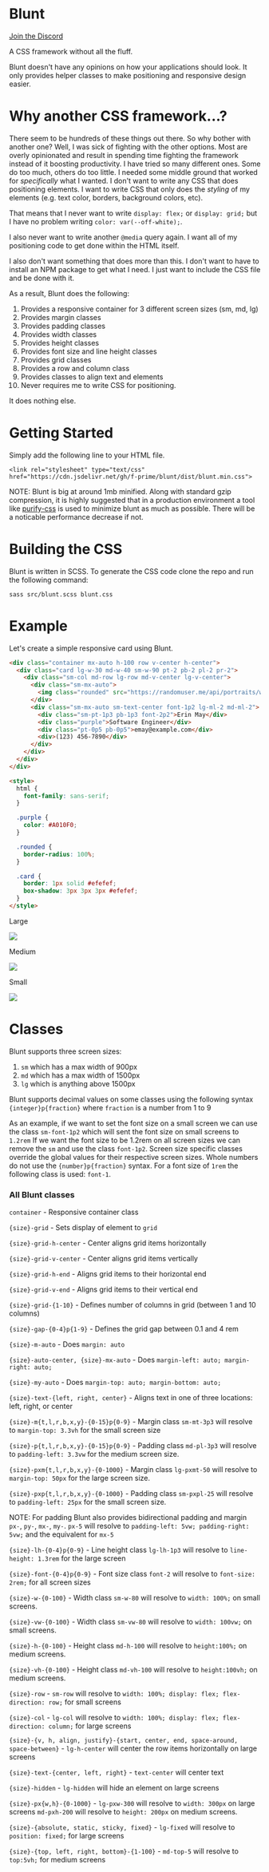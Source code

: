 # Blunt

[Join the Discord](https://discord.gg/EZJEwsP)

A CSS framework without all the fluff. 

Blunt doesn't have any opinions on how your applications should look. It only provides helper classes to make positioning and responsive design easier.

# Why another CSS framework...?

There seem to be hundreds of these things out there. So why bother with another one? 
Well, I was sick of fighting with the other options. Most are overly opinionated and result in spending time
fighting the framework instead of it boosting productivity. I have tried so many different ones. Some do too
much, others do too little. I needed some middle ground that worked for _specifically_ what I wanted. I don't want to write any CSS
that does positioning elements. I want to write CSS that only does the _styling_ of my elements (e.g. text color, borders, background colors, etc).

That means that I never want to write `display: flex;` or `display: grid;` but I have no problem writing `color: var(--off-white);`.

I also never want to write another `@media` query again. I want all of my positioning code to get done within the HTML itself.

I also don't want something that does more than this. I don't want to have to install an NPM package to get what I need.
I just want to include the CSS file and be done with it.

As a result, Blunt does the following:

1. Provides a responsive container for 3 different screen sizes (sm, md, lg)
2. Provides margin classes 
3. Provides padding classes
4. Provides width classes 
5. Provides height classes 
6. Provides font size and line height classes
7. Provides grid classes
8. Provides a row and column class 
9. Provides classes to align text and elements
10. Never requires me to write CSS for positioning.

It does nothing else.

# Getting Started

Simply add the following line to your HTML file.

```
<link rel="stylesheet" type="text/css" href="https://cdn.jsdelivr.net/gh/f-prime/blunt/dist/blunt.min.css">
```

NOTE: Blunt is big at around 1mb minified. Along with standard gzip compression, it is highly suggested that in a production environment a tool like [purify-css](https://www.npmjs.com/package/purify-css) is used to minimize blunt as much as possible. There will be a noticable performance decrease if not.

# Building the CSS

Blunt is written in SCSS. To generate the CSS code clone the repo and run the following command:

`sass src/blunt.scss blunt.css`

# Example

Let's create a simple responsive card using Blunt.

```html
<div class="container mx-auto h-100 row v-center h-center">
  <div class="card lg-w-30 md-w-40 sm-w-90 pt-2 pb-2 pl-2 pr-2">
    <div class="sm-col md-row lg-row md-v-center lg-v-center">
      <div class="sm-mx-auto">
        <img class="rounded" src="https://randomuser.me/api/portraits/women/12.jpg">
      </div>
      <div class="sm-mx-auto sm-text-center font-1p2 lg-ml-2 md-ml-2">
        <div class="sm-pt-1p3 pb-1p3 font-2p2">Erin May</div>
        <div class="purple">Software Engineer</div>
        <div class="pt-0p5 pb-0p5">emay@example.com</div>
        <div>(123) 456-7890</div>
      </div>
    </div>
  </div>
</div>  

<style>
  html {
    font-family: sans-serif;
  }

  .purple {
    color: #A010F0;
  }

  .rounded { 
    border-radius: 100%;
  }

  .card {
    border: 1px solid #efefef;
    box-shadow: 3px 3px 3px #efefef;
  }
</style>
```

Large

![](examples/imgs/large.png)

Medium

![](examples/imgs/medium.png)

Small

![](examples/imgs/small.png)

# Classes

Blunt supports three screen sizes:

1. `sm` which has a max width of 900px
2. `md` which has a max width of 1500px
3. `lg` which is anything above 1500px

Blunt supports decimal values on some classes using the following syntax `{integer}p{fraction}` where `fraction` is a number from 1 to 9

As an example, if we want to set the font size on a small screen we can use the class `sm-font-1p2` which will sent the font size on small screens to `1.2rem`
If we want the font size to be 1.2rem on all screen sizes we can remove the `sm` and use the class `font-1p2`. Screen size specific classes override the global values for their respective screen sizes.
Whole numbers do not use the `{number}p{fraction}` syntax. For a font size of `1rem` the following class is used: `font-1`.

### All Blunt classes

`container` - Responsive container class

`{size}-grid` - Sets display of element to `grid`

`{size}-grid-h-center` - Center aligns grid items horizontally 

`{size}-grid-v-center` - Center aligns grid items vertically

`{size}-grid-h-end` - Aligns grid items to their horizontal end

`{size}-grid-v-end` - Aligns grid items to their vertical end

`{size}-grid-{1-10}` - Defines number of columns in grid (between 1 and 10 columns)

`{size}-gap-{0-4}p{1-9}` - Defines the grid gap between 0.1 and 4 rem

`{size}-m-auto` - Does `margin: auto`

`{size}-auto-center, {size}-mx-auto` - Does `margin-left: auto; margin-right: auto;`

`{size}-my-auto` - Does `margin-top: auto; margin-bottom: auto;`

`{size}-text-{left, right, center}` - Aligns text in one of three locations: left, right, or center

`{size}-m{t,l,r,b,x,y}-{0-15}p{0-9}` - Margin class `sm-mt-3p3` will resolve to  `margin-top: 3.3vh` for the small screen size

`{size}-p{t,l,r,b,x,y}-{0-15}p{0-9}` - Padding class `md-pl-3p3` will resolve to  `padding-left: 3.3vw` for the medium screen size.

`{size}-pxm{t,l,r,b,x,y}-{0-1000}` - Margin class `lg-pxmt-50` will resolve to `margin-top: 50px` for the large screen size.

`{size}-pxp{t,l,r,b,x,y}-{0-1000}` - Padding class `sm-pxpl-25` will resolve to `padding-left: 25px` for the small screen size.

 NOTE: For padding Blunt also provides bidirectional padding and margin `px-`, `py-`, `mx-`, `my-`. `px-5` will resolve to `padding-left: 5vw; padding-right: 5vw;` and the equivalent for `mx-5` 

`{size}-lh-{0-4}p{0-9}` - Line height class `lg-lh-1p3` will resolve to `line-height: 1.3rem` for the large screen 

`{size}-font-{0-4}p{0-9}` - Font size class `font-2` will resolve to `font-size: 2rem;` for all screen sizes

`{size}-w-{0-100}` - Width class `sm-w-80` will resolve to `width: 100%;` on small screens.

`{size}-vw-{0-100}` - Width class `sm-vw-80` will resolve to `width: 100vw;` on small screens.

`{size}-h-{0-100}` - Height class `md-h-100` will resolve to `height:100%;` on medium screens.

`{size}-vh-{0-100}` - Height class `md-vh-100` will resolve to `height:100vh;` on medium screens.

`{size}-row` - `sm-row` will resolve to `width: 100%; display: flex; flex-direction: row;` for small screens

`{size}-col` - `lg-col` will resolve to `width: 100%; display: flex; flex-direction: column;` for large screens

`{size}-{v, h, align, justify}-{start, center, end, space-around, space-between}` - `lg-h-center` will center the row items horizontally on large screens 

`{size}-text-{center, left, right}` - `text-center` will center text

`{size}-hidden` - `lg-hidden` will hide an element on large screens

`{size}-px{w,h}-{0-1000}` - `lg-pxw-300` will resolve to `width: 300px` on large screens `md-pxh-200` will resolve to `height: 200px` on medium screens.

`{size}-{absolute, static, sticky, fixed}` - `lg-fixed` will resolve to `position: fixed;` for large screens 

`{size}-{top, left, right, bottom}-{1-100}` - `md-top-5` will resolve to `top:5vh;` for medium screens 
